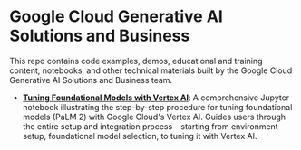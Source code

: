 # Google Cloud Generative AI Solutions and Business

This repo contains code examples, demos, educational and training content, notebooks, and other technical materials built by the Google Cloud Generative AI Solutions and Business team. 

* **[Tuning Foundational Models with Vertex AI](./assets/vertex_foundation_tuning/README.md)**: A comprehensive Jupyter notebook illustrating the step-by-step procedure for tuning foundational models (PaLM 2) with Google Cloud's Vertex AI. Guides users through the entire setup and integration process – starting from environment setup, foundational model selection, to tuning it with Vertex AI.

